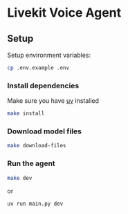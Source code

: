 # Livekit Voice Agent

## Setup

Setup environment variables:

```sh
cp .env.example .env
```

### Install dependencies

Make sure you have [uv](https://github.com/astral-sh/uv#installation) installed

```sh
make install
```

### Download model files

```sh
make download-files
```

### Run the agent

```sh
make dev
```

or

```sh
uv run main.py dev
```
